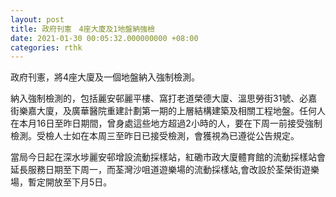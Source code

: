 ```yaml
---
layout: post
title: 政府刊憲　4座大廈及1地盤納強檢
date: 2021-01-30 00:05:32.000000000 +08:00
categories: rthk
---
```


政府刊憲，將4座大廈及一個地盤納入強制檢測。

納入強制檢測的，包括麗安邨麗平樓、窩打老道榮德大廈、溫思勞街31號、必嘉街樂嘉大廈，及廣華醫院重建計劃第一期的上層結構建築及相關工程地盤。任何人在本月16日至昨日期間，曾身處這些地方超過2小時的人，要在下周一前接受強制檢測。受檢人士如在本周三至昨日已接受檢測，會獲視為已遵從公告規定。

當局今日起在深水埗麗安邨增設流動採樣站，紅磡市政大廈體育館的流動採樣站會延長服務日期至下周一，而荃灣沙咀道遊樂場的流動採樣站,會改設於荃榮街遊樂場，暫定開放至下月5日。
